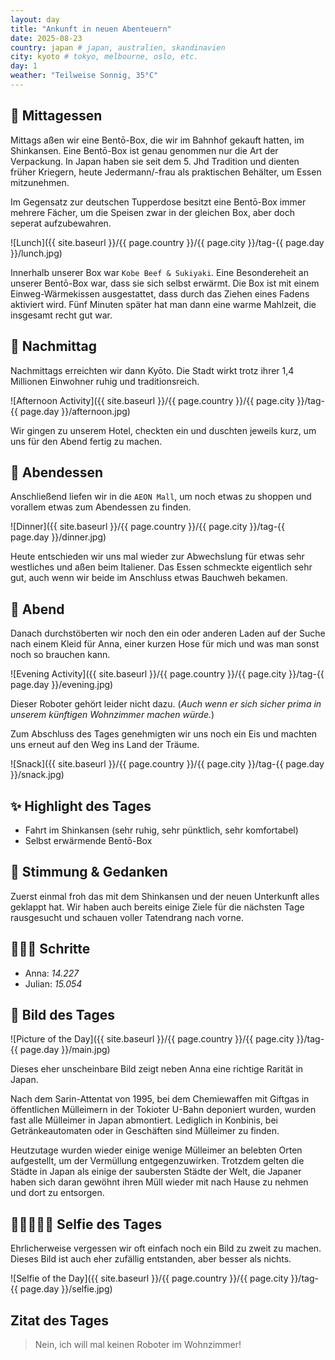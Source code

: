 ```yaml
---
layout: day
title: "Ankunft in neuen Abenteuern"
date: 2025-08-23
country: japan # japan, australien, skandinavien
city: kyoto # tokyo, melbourne, oslo, etc.
day: 1
weather: "Teilweise Sonnig, 35°C"
---
```


## 🍣 Mittagessen

Mittags aßen wir eine Bentō-Box, die wir im Bahnhof gekauft hatten, im Shinkansen.
Eine Bentō-Box ist genau genommen nur die Art der Verpackung.
In Japan haben sie seit dem 5. Jhd Tradition und dienten früher Kriegern, heute Jedermann/-frau als praktischen Behälter, um Essen mitzunehmen.

Im Gegensatz zur deutschen Tupperdose besitzt eine Bentō-Box immer mehrere Fächer, um die Speisen zwar in der gleichen Box, aber doch seperat aufzubewahren.

![Lunch]({{ site.baseurl }}/{{ page.country }}/{{ page.city }}/tag-{{ page.day }}/lunch.jpg)

Innerhalb unserer Box war `Kobe Beef & Sukiyaki`.
Eine Besondereheit an unserer Bentō-Box war, dass sie sich selbst erwärmt.
Die Box ist mit einem Einweg-Wärmekissen ausgestattet, dass durch das Ziehen eines Fadens aktiviert wird.
Fünf Minuten später hat man dann eine warme Mahlzeit, die insgesamt recht gut war.

## 🌆 Nachmittag

Nachmittags erreichten wir dann Kyōto.
Die Stadt wirkt trotz ihrer 1,4 Millionen Einwohner ruhig und traditionsreich.

![Afternoon Activity]({{ site.baseurl }}/{{ page.country }}/{{ page.city }}/tag-{{ page.day }}/afternoon.jpg)

Wir gingen zu unserem Hotel, checkten ein und duschten jeweils kurz, um uns für den Abend fertig zu machen.

## 🍜 Abendessen

Anschließend liefen wir in die `AEON Mall`, um noch etwas zu shoppen und vorallem etwas zum Abendessen zu finden.

![Dinner]({{ site.baseurl }}/{{ page.country }}/{{ page.city }}/tag-{{ page.day }}/dinner.jpg)

Heute entschieden wir uns mal wieder zur Abwechslung für etwas sehr westliches und aßen beim Italiener.
Das Essen schmeckte eigentlich sehr gut, auch wenn wir beide im Anschluss etwas Bauchweh bekamen.

## 🌙 Abend

Danach durchstöberten wir noch den ein oder anderen Laden auf der Suche nach einem Kleid für Anna, einer kurzen Hose für mich und was man sonst noch so brauchen kann.

![Evening Activity]({{ site.baseurl }}/{{ page.country }}/{{ page.city }}/tag-{{ page.day }}/evening.jpg)

Dieser Roboter gehört leider nicht dazu. (_Auch wenn er sich sicher prima in unserem künftigen Wohnzimmer machen würde._)

Zum Abschluss des Tages genehmigten wir uns noch ein Eis und machten uns erneut auf den Weg ins Land der Träume.

![Snack]({{ site.baseurl }}/{{ page.country }}/{{ page.city }}/tag-{{ page.day }}/snack.jpg)

## ✨ Highlight des Tages

- Fahrt im Shinkansen (sehr ruhig, sehr pünktlich, sehr komfortabel)
- Selbst erwärmende Bentō-Box

## 💭 Stimmung & Gedanken

Zuerst einmal froh das mit dem Shinkansen und der neuen Unterkunft alles geklappt hat.
Wir haben auch bereits einige Ziele für die nächsten Tage rausgesucht und schauen voller Tatendrang nach vorne.

## 🏃🏽‍♀️ Schritte

- Anna: _14.227_
- Julian: _15.054_

## 📸 Bild des Tages

![Picture of the Day]({{ site.baseurl }}/{{ page.country }}/{{ page.city }}/tag-{{ page.day }}/main.jpg)

Dieses eher unscheinbare Bild zeigt neben Anna eine richtige Rarität in Japan.

Nach dem Sarin-Attentat von 1995, bei dem Chemiewaffen mit Giftgas in öffentlichen Mülleimern in der Tokioter U-Bahn deponiert wurden, wurden fast alle Mülleimer in Japan abmontiert. 
Lediglich in Konbinis, bei Getränkeautomaten oder in Geschäften sind Mülleimer zu finden.

Heutzutage wurden wieder einige wenige Mülleimer an belebten Orten aufgestellt, um der Vermüllung entgegenzuwirken.
Trotzdem gelten die Städte in Japan als einige der saubersten Städte der Welt, die Japaner haben sich daran gewöhnt ihren Müll wieder mit nach Hause zu nehmen und dort zu entsorgen.

## 👩🏻‍🤝‍👨🏽 Selfie des Tages

Ehrlicherweise vergessen wir oft einfach noch ein Bild zu zweit zu machen.
Dieses Bild ist auch eher zufällig entstanden, aber besser als nichts.

![Selfie of the Day]({{ site.baseurl }}/{{ page.country }}/{{ page.city }}/tag-{{ page.day }}/selfie.jpg)

## Zitat des Tages

> Nein, ich will mal keinen Roboter im Wohnzimmer!
